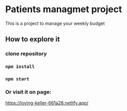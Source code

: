 # Patients managmet project

This is a project to manage your weekly budget

## How to explore it

### clone repository

### `npm install`

### `npm start`

### Or visit it on page:
https://loving-keller-661a28.netlify.app/